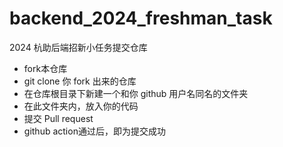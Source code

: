 # backend_2024_freshman_task

2024 杭助后端招新小任务提交仓库

- fork本仓库
- git clone 你 fork 出来的仓库
- 在仓库根目录下新建一个和你 github 用户名同名的文件夹
- 在此文件夹内，放入你的代码
- 提交 Pull request
- github action通过后，即为提交成功